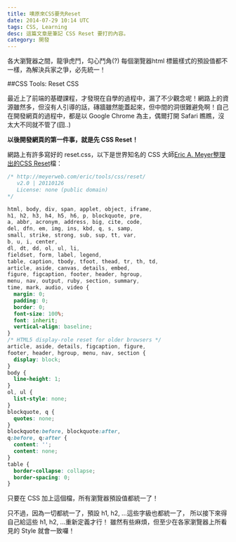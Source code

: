 ```yaml
---
title: 噢原來CSS要先Reset
date: 2014-07-29 10:14 UTC
tags: CSS, Learning
desc: 這篇文章是筆記 CSS Reset 要打的內容。
category: 開發
---
```


各大瀏覽器之間，龍爭虎鬥，勾心鬥角(?) 每個瀏覽器html 標籤樣式的預設值都不一樣，為解決兵家之爭，必先統一！

##CSS Tools: Reset CSS

最近上了前端的基礎課程，才發現在自學的過程中，漏了不少觀念呢！網路上的資源雖然多，但沒有人引導的話，磚牆雖然能蓋起來，但中間的洞很難避免啊！自己在開發網頁的過程中，都是以 Google Chrome 為主，偶爾打開 Safari 瞧瞧，沒太大不同就不管了(囧..)

**以後開發網頁的第一件事，就是先 CSS Reset！**

網路上有許多寫好的 reset.css，以下是世界知名的 CSS 大師[Eric A. Meyer整理出的CSS Reset](http://meyerweb.com/eric/tools/css/reset/)檔：

~~~css
/* http://meyerweb.com/eric/tools/css/reset/
   v2.0 | 20110126
   License: none (public domain)
*/

html, body, div, span, applet, object, iframe,
h1, h2, h3, h4, h5, h6, p, blockquote, pre,
a, abbr, acronym, address, big, cite, code,
del, dfn, em, img, ins, kbd, q, s, samp,
small, strike, strong, sub, sup, tt, var,
b, u, i, center,
dl, dt, dd, ol, ul, li,
fieldset, form, label, legend,
table, caption, tbody, tfoot, thead, tr, th, td,
article, aside, canvas, details, embed,
figure, figcaption, footer, header, hgroup,
menu, nav, output, ruby, section, summary,
time, mark, audio, video {
  margin: 0;
  padding: 0;
  border: 0;
  font-size: 100%;
  font: inherit;
  vertical-align: baseline;
}
/* HTML5 display-role reset for older browsers */
article, aside, details, figcaption, figure,
footer, header, hgroup, menu, nav, section {
  display: block;
}
body {
  line-height: 1;
}
ol, ul {
  list-style: none;
}
blockquote, q {
  quotes: none;
}
blockquote:before, blockquote:after,
q:before, q:after {
  content: '';
  content: none;
}
table {
  border-collapse: collapse;
  border-spacing: 0;
}
~~~

只要在 CSS 加上這個檔，所有瀏覽器預設值都統一了！

只不過，因為一切都統一了，預設 h1, h2, ...這些字級也都統一了，
所以接下來得自己給這些 h1, h2, ...重新定義才行！
雖然有些麻煩，但至少在各家瀏覽器上所看見的 Style 就會一致囉！
